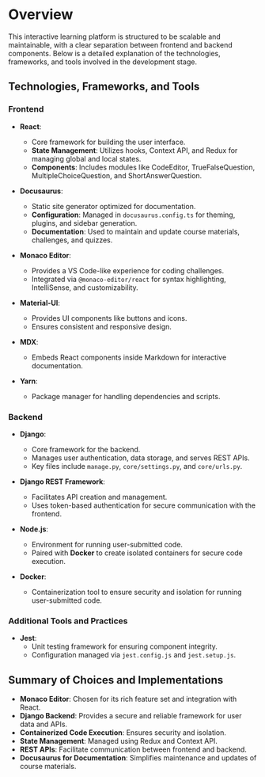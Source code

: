 # Overview

This interactive learning platform is structured to be scalable and maintainable, with a clear separation between frontend and backend components. Below is a detailed explanation of the technologies, frameworks, and tools involved in the development stage.

## Technologies, Frameworks, and Tools

### Frontend

- **React**:  
  - Core framework for building the user interface.
  - **State Management**: Utilizes hooks, Context API, and Redux for managing global and local states.
  - **Components**: Includes modules like CodeEditor, TrueFalseQuestion, MultipleChoiceQuestion, and ShortAnswerQuestion.

- **Docusaurus**:  
  - Static site generator optimized for documentation.
  - **Configuration**: Managed in `docusaurus.config.ts` for theming, plugins, and sidebar generation.
  - **Documentation**: Used to maintain and update course materials, challenges, and quizzes.

- **Monaco Editor**:  
  - Provides a VS Code-like experience for coding challenges.
  - Integrated via `@monaco-editor/react` for syntax highlighting, IntelliSense, and customizability.

- **Material-UI**:  
  - Provides UI components like buttons and icons.
  - Ensures consistent and responsive design.

- **MDX**:  
  - Embeds React components inside Markdown for interactive documentation.

- **Yarn**:  
  - Package manager for handling dependencies and scripts.

### Backend

- **Django**:  
  - Core framework for the backend.
  - Manages user authentication, data storage, and serves REST APIs.
  - Key files include `manage.py`, `core/settings.py`, and `core/urls.py`.

- **Django REST Framework**:  
  - Facilitates API creation and management.
  - Uses token-based authentication for secure communication with the frontend.

- **Node.js**:  
  - Environment for running user-submitted code.
  - Paired with **Docker** to create isolated containers for secure code execution.

- **Docker**:  
  - Containerization tool to ensure security and isolation for running user-submitted code.

### Additional Tools and Practices

- **Jest**:  
  - Unit testing framework for ensuring component integrity.
  - Configuration managed via `jest.config.js` and `jest.setup.js`.

## Summary of Choices and Implementations

- **Monaco Editor**: Chosen for its rich feature set and integration with React.
- **Django Backend**: Provides a secure and reliable framework for user data and APIs.
- **Containerized Code Execution**: Ensures security and isolation.
- **State Management**: Managed using Redux and Context API.
- **REST APIs**: Facilitate communication between frontend and backend.
- **Docusaurus for Documentation**: Simplifies maintenance and updates of course materials.
